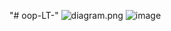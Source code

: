 "# oop-LT-" 
![diagram.png](diagram.png)
![image](https://github.com/user-attachments/assets/b849a2aa-7716-45ce-b010-5309bb593240)
